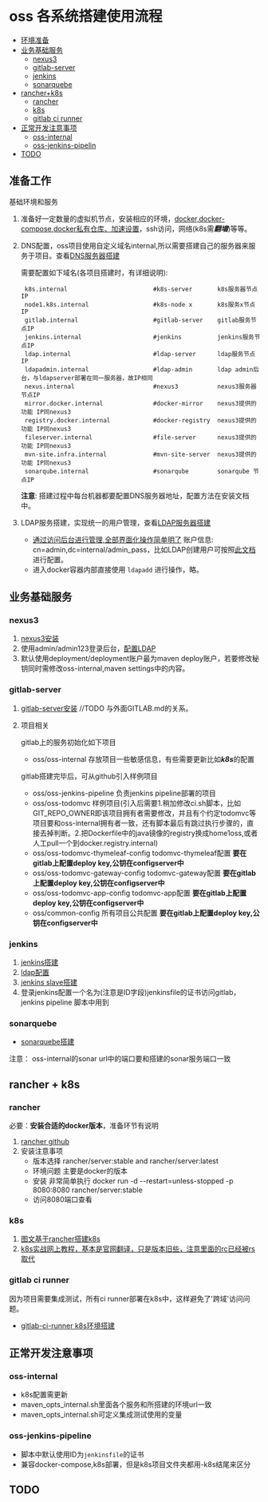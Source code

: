 # oss 各系统搭建使用流程

<!-- vim-markdown-toc GFM -->
* [环境准备](#准备工作)
* [业务基础服务](#业务基础服务)
  * [nexus3](#nexus3)
  * [gitlab-server](#gitlab-server)
  * [jenkins](#jenkins)
  * [sonarquebe](#sonarquebe)
* [rancher+k8s](#验证测试)
  * [rancher](#rancher)
  * [k8s](#k8s)
  * [gitlab ci runner](#gitlab_ci_runner)
* [正常开发注意事项](#正常开发注意事项)
  * [oss-internal](#oss-internal)
  * [oss-jenkins-pipelin](#oss-jenkins-pipelin)
* [TODO](#TODO)

<!-- vim-markdown-toc -->
 
 
 
## 准备工作

基础环境和服务
  
1. 准备好一定数量的虚拟机节点，安装相应的环境，[docker,docker-compose,docker私有仓库、加速设置]()，ssh访问，网络(k8s需***翻墙***)等等。

2. DNS配置，oss项目使用自定义域名internal,所以需要搭建自己的服务器来服务于项目。查看[DNS服务器搭建](DNS_SERVER.md)
   
    需要配置如下域名(各项目搭建时，有详细说明):

        k8s.internal                        #k8s-server       k8s服务器节点IP  
        node1.k8s.internal                  #k8s-node x       k8s服务x节点IP  
        gitlab.internal                     #gitlab-server    gitlab服务节点IP
        jenkins.internal                    #jenkins          jenkins服务节点IP
        ldap.internal                       #ldap-server      ldap服务节点IP
        ldapadmin.internal                  #ldap-admin       ldap admin后台，与ldapserver部署在同一服务器，故IP相同 
        nexus.internal                      #nexus3           nexus3服务器节点IP
        mirror.docker.internal              #docker-mirror    nexus3提供的功能 IP同nexus3
        registry.docker.internal            #docker-registry  nexus3提供的功能 IP同nexus3
        fileserver.internal                 #file-server      nexus3提供的功能 IP同nexus3
        mvn-site.infra.internal             #mvn-site-server  nexus3提供的功能 IP同nexus3
        sonarqube.internal                  #sonarqube        sonarqube 节点IP

    **注意**: 搭建过程中每台机器都要配置DNS服务器地址，配置方法在安装文档中。 
   
3. LDAP服务搭建，实现统一的用户管理，查看[LDAP服务器搭建](LDAP_SERVER.md)  

    - [通过访问后台进行管理,全部界面化操作简单明了](http://ldapadmin.internal:6443) 账户信息: cn=admin,dc=internal/admin_pass，比如LDAP创建用户可按照[此文档](LDAP_ADDUSER_BY_LDAPADMIN.md)进行配置。
    - 进入docker容器内部直接使用 `ldapadd` 进行操作，略。

## 业务基础服务

### nexus3 

1. [nexus3安装](NEXUS3.md) 
2. 使用admin/admin123登录后台，[配置LDAP](NEXUS3_LDAP)
3. 默认使用deployment/deployment账户最为maven deploy账户，若要修改秘钥同时需修改oss-internal,maven settings中的内容。


### gitlab-server

1. [gitlab-server安装](GITLAB.md)  //TODO 与外面GITLAB.md的关系。 

2. 项目相关

    gitlab上的服务初始化如下项目

    - oss/oss-internal                     存放项目一些敏感信息，有些需要更新比如***k8s***的配置
   
    gitlab搭建完毕后，可从github引入样例项目

    - oss/oss-jenkins-pipeline             负责jenkins pipeline部署的项目
    - oss/oss-todomvc                      样例项目(引入后需要1.稍加修改ci.sh脚本，比如 GIT_REPO_OWNER即该项目拥有者需要修改，并且有个约定todomvc等项目要和oss-internal拥有者一致，还有脚本最后有跳过执行步骤的，直接去掉判断。2.把Dockerfile中的java镜像的registry换成home1oss,或者人工pull一个到docker.registry.internal)   
    - oss/oss-todomvc-thymeleaf-config     todomvc-thymeleaf配置 **要在gitlab上配置deploy key,公钥在configserver中**
    - oss/oss-todomvc-gateway-config       todomvc-gateway配置 **要在gitlab上配置deploy key,公钥在configserver中**
    - oss/oss-todomvc-app-config           todomvc-app配置 **要在gitlab上配置deploy key,公钥在configserver中**
    - oss/common-config                    所有项目公共配置 **要在gitlab上配置deploy key,公钥在configserver中**
    
### jenkins
    
1. [jenkins搭建](JENKINS.md)
2. [ldap配置](JENKINS_LDAP.md)
3. [jenkins slave搭建](JENKINS_SWARM_SLAVE.md)
4. 登录jenkins配置一个名为(注意是ID字段)jenkinsfile的证书访问gitlab，jenkins pipeline 脚本中用到

### sonarquebe

- [sonarquebe搭建](SONARQUEBE.md)

注意： oss-internal的sonar url中的端口要和搭建的sonar服务端口一致

## rancher + k8s

### rancher

必要：**安装合适的docker版本**，准备环节有说明

1. [rancher github](https://github.com/rancher/rancher)
2. 安装注意事项
   - 版本选择 rancher/server:stable and rancher/server:latest
   - 环境问题 主要是docker的版本
   - 安装 非常简单执行 docker run -d --restart=unless-stopped -p 8080:8080 rancher/server:stable
   - 访问8080端口查看

### k8s

1. [图文基于rancher搭建k8s](K8S_PIC.md)
2. [k8s实战网上教程，基本是官网翻译，只是版本旧些，注意里面的rc已经被rs取代](http://blog.csdn.net/ztsinghua/article/details/52411483)
   
   
### gitlab ci runner 
   
因为项目需要集成测试，所有ci runner部署在k8s中，这样避免了'跨域'访问问题。

- [gitlab-ci-runner k8s环境搭建](GITLAB_CI_RUNNER.md)
   

## 正常开发注意事项   
   
### oss-internal

- k8s配置需更新
- maven_opts_internal.sh里面各个服务和所搭建的环境url一致
- maven_opts_internal.sh可定义集成测试使用的变量

### oss-jenkins-pipeline

- 脚本中默认使用ID为`jenkinsfile`的证书   
- 兼容docker-compose,k8s部署，但是k8s项目文件夹都用-k8s结尾来区分   

## TODO